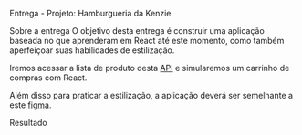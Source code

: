 Entrega - Projeto: Hamburgueria da Kenzie

Sobre a entrega
O objetivo desta entrega é construir uma aplicação baseada no que aprenderam em React até este momento, como também aperfeiçoar suas habilidades de estilização.

Iremos acessar a lista de produto desta <a href="https://hamburgueria-kenzie-json-serve.herokuapp.com/products">API</a> e simularemos um carrinho de compras com React.

Além disso para praticar a estilização, a aplicação deverá ser semelhante a este <a href="https://www.figma.com/file/Nx4WZEFXnHzeFsxRaw8y18/1B07---Entrega---Hamburgueria-da-Kenzie?node-id=0%3A1">figma</a>.

Resultado
<a href="https://media.graphassets.com/3VAFZp4ATGiOCluOZdlr"></a>

